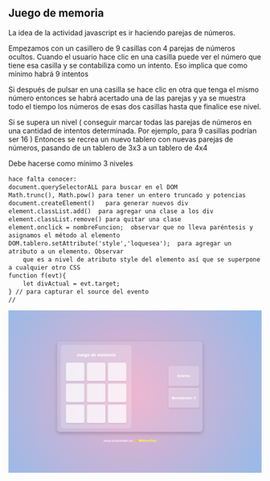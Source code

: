 ## Juego de memoria
La idea de la actividad javascript es ir haciendo parejas de números.

Empezamos con un casillero de 9 casillas con 4 parejas de números ocultos. Cuando el usuario hace clic en una casilla puede ver el número que tiene esa casilla y se contabiliza como un intento. Eso implica que como mínimo habrá 9 intentos

Si después de pulsar en una casilla se hace clic en otra que tenga el mismo número entonces se habrá acertado una de las parejas y ya se muestra todo el tiempo los números de esas dos casillas hasta que finalice ese nivel.

Si se supera un nivel ( conseguir marcar todas las parejas de números en una cantidad de intentos determinada. Por ejemplo, para 9 casillas podrían ser 16 ) Entonces se recrea un nuevo tablero con nuevas parejas de números, pasando de un tablero de 3x3 a un tablero de 4x4  

 Debe hacerse como mínimo 3 niveles


    hace falta conocer:
    document.querySelectorALL para buscar en el DOM
    Math.trunc(), Math.pow() para tener un entero truncado y potencias
    document.createElement()   para generar nuevos div
    element.classList.add()  para agregar una clase a los div
    element.classList.remove() para quitar una clase
    element.onclick = nombreFuncion;  observar que no lleva paréntesis y asignamos el método al elemento
    DOM.tablero.setAttribute('style','loquesea');  para agregar un atributo a un elemento. Observar
        que es a nivel de atributo style del elemento así que se superpone a cualquier otro CSS
    function f(evt){
        let divActual = evt.target;
    } // para capturar el source del evento
    //

![alt text](image.png)